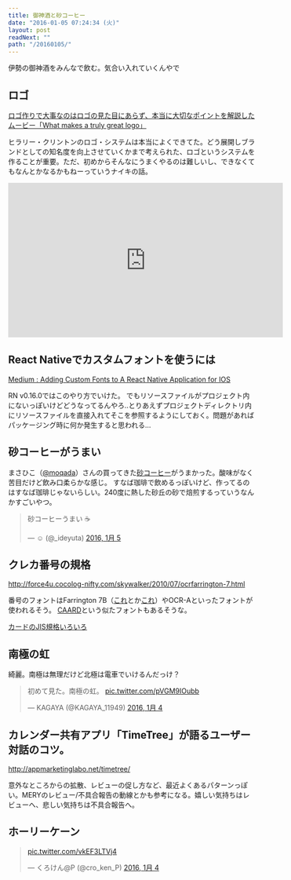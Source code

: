 ```yaml
---
title: 御神酒と砂コーヒー
date: "2016-01-05 07:24:34 (火)"
layout: post
readNext: ""
path: "/20160105/"
---
```


伊勢の御神酒をみんなで飲む。気合い入れていくんやで


## ロゴ

[ロゴ作りで大事なのはロゴの見た目にあらず、本当に大切なポイントを解説したムービー「What makes a truly great logo」](http://gigazine.net/news/20160104-truly-great-logo/)

ヒラリー・クリントンのロゴ・システムは本当によくできてた。どう展開しブランドとしての知名度を向上させていくかまで考えられた、ロゴというシステムを作ることが重要。ただ、初めからそんなにうまくやるのは難しいし、できなくてもなんとかなるかもねーっていうナイキの話。

<iframe width="560" height="315" src="https://www.youtube.com/embed/RBTiTcHm_ac" frameborder="0" allowfullscreen></iframe>


## React Nativeでカスタムフォントを使うには
[Medium : Adding Custom Fonts to A React Native Application for IOS](https://medium.com/@dabit3/adding-custom-fonts-to-react-native-b266b41bff7f#.dvlp6hbup)

RN v0.16.0ではこのやり方でいけた。
でもリソースファイルがプロジェクト内にないっぽいけどどうなってるんやろ..とりあえずプロジェクトディレクトリ内にリソースファイルを直接入れてそこを参照するようにしておく。問題があればパッケージング時に何か発生すると思われる...


## 砂コーヒーがうまい

まさひこ（[@moqada](https://twitter.com/moqada)）さんの買ってきた[砂コーヒー](https://shop.ponits.jp/products/detail.php?product_id=665)がうまかった。酸味がなく苦目だけど飲み口柔らかな感じ。
すなば珈琲で飲めるっぽいけど、作ってるのはすなば珈琲じゃないらしい。240度に熱した砂丘の砂で焙煎するっていうなんかすごいやつ。

<blockquote class="twitter-tweet" lang="ja"><p lang="ja" dir="ltr">砂コーヒーうまい ☕️</p>&mdash; ☺︎ (@_ideyuta) <a href="https://twitter.com/_ideyuta/status/684225603642380288">2016, 1月 5</a></blockquote>

## クレカ番号の規格

http://force4u.cocolog-nifty.com/skywalker/2010/07/ocrfarrington-7.html

番号のフォントはFarrington 7B（[これ](http://www.morovia.com/fonts/farrington-7b/)とか[これ](http://www.barcodesoft.com/ja-jp/farrington7b_font.aspx)）やOCR-Aといったフォントが使われるそう。
[CAARD](http://www.myfonts.com/fonts/wundes/caard/large-numbers/glyphs.html)という似たフォントもあるそうな。

[カードのJIS規格いろいろ](http://card.jbmia.or.jp/hyoujyun/hyoujun-jisgaiyo.html#c1_6301)


## 南極の虹

綺麗。南極は無理だけど北極は電車でいけるんだっけ？

<blockquote class="twitter-tweet" lang="ja"><p lang="ja" dir="ltr">初めて見た。南極の虹。 <a href="https://t.co/pVGM9IOubb">pic.twitter.com/pVGM9IOubb</a></p>&mdash; KAGAYA (@KAGAYA_11949) <a href="https://twitter.com/KAGAYA_11949/status/684017384538136577">2016, 1月 4</a></blockquote>

## カレンダー共有アプリ「TimeTree」が語るユーザー対話のコツ。

http://appmarketinglabo.net/timetree/

意外なところからの拡散、レビューの促し方など、最近よくあるパターンっぽい。MERYのレビュー/不具合報告の動線とかも参考になる。嬉しい気持ちはレビューへ、悲しい気持ちは不具合報告へ。

## ホーリーケーン

<blockquote class="twitter-tweet" lang="ja"><p lang="und" dir="ltr"><a href="https://t.co/vkEF3LTVj4">pic.twitter.com/vkEF3LTVj4</a></p>&mdash; くろけん@P (@cro_ken_P) <a href="https://twitter.com/cro_ken_P/status/683994251751849984">2016, 1月 4</a></blockquote>
